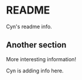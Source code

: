 # README

Cyn's readme info.


## Another section

More interesting information!

Cyn is adding info here.